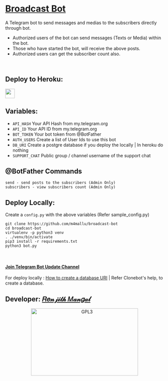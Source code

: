 # [Broadcast Bot](https://t.me/RMProjects)

A Telegram bot to send messages and medias to the subscribers directly through bot.

 - Authorized users of the bot can send messages (Texts or Media) within the bot.
 - Those who have started the bot, will receive the above posts.
 - Authorized users can get the subscriber count also.

<br>

## Deploy to Heroku:
<p align="left">
  <a href="https://heroku.com/deploy?template=https://github.com/chittaranjan2021/broadcast-bot">
     <img height="30px" src="https://img.shields.io/badge/Deploy%20To%20Heroku-blueviolet?style=for-the-badge&logo=heroku">
  </a>
</p>

## Variables:

* `API_HASH`    Your API Hash from my.telegram.org
* `API_ID`      Your API ID from my.telegram.org
* `BOT_TOKEN`   Your bot token from @BotFather
* `AUTH_USERS`  Create a list of User Ids to use this bot
* `DB_URI` Create a postgre database if you deploy the locally | In heroku do nothing  
* `SUPPORT_CHAT` Public group / channel username of the support chat

## @BotFather Commands
```
send - send posts to the subscribers (Admin Only)
subscribers - view subscribers count (Admin Only)
```

## Deploy Locally:

Create a `config.py` with the above variables (Refer sample_config.py)
```
git clone https://github.com/m4mallu/broadcast-bot
cd broadcast-bot
virtualenv -p python3 venv
. ./venv/bin/activate
pip3 install -r requirements.txt
python3 bot.py
```
<br>


#### [Join Telegram Bot Update Channel](https://t.me/RMProjects)

For deploy locally : [How to create a database URI](https://telegra.ph/inline-directory-bot-help-06-19) | Refer
Clonebot's help, to create a database.

## Developer: [𝑅𝑒𝓃𝒿𝒾𝓉𝒽 𝑀𝒶𝓃𝑔𝒶𝓁](https://t.me/space4renjith)

<p align="center">
    <a href="https://t.me/space4renjith">
        <img alt="GPL3" src ="https://telegra.ph/file/c4f778ccfc576a954dd20.gif" width="340" height="214"/>
    </a>
</p>
